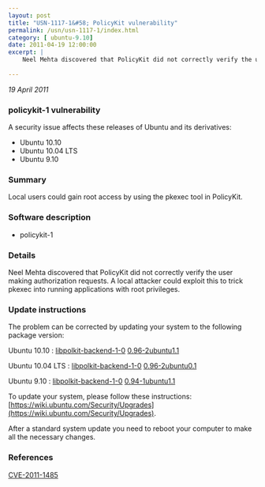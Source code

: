 ```yaml
---
layout: post
title: "USN-1117-1&#58; PolicyKit vulnerability"
permalink: /usn/usn-1117-1/index.html
category: [ ubuntu-9.10]
date: 2011-04-19 12:00:00
excerpt: |
    Neel Mehta discovered that PolicyKit did not correctly verify the user making authorization requests. A local attacker could exploit this to trick pkexec into running applications with root privileges. 
    
--- 
```

 
 

*19 April 2011*

### policykit-1 vulnerability

A security issue affects these releases of Ubuntu and its derivatives:

* Ubuntu 10.10
* Ubuntu 10.04 LTS
* Ubuntu 9.10

### Summary

Local users could gain root access by using the pkexec tool in PolicyKit. 

### Software description

* policykit-1 

### Details

Neel Mehta discovered that PolicyKit did not correctly verify the user making authorization requests. A local attacker could exploit this to trick pkexec into running applications with root privileges. 

### Update instructions

The problem can be corrected by updating your system to the following package version:

Ubuntu 10.10
 : [libpolkit-backend-1-0](https://launchpad.net/ubuntu/+source/policykit-1) <span> [0.96-2ubuntu1.1](https://launchpad.net/ubuntu/+source/policykit-1/0.96-2ubuntu1.1) </span> 

Ubuntu 10.04 LTS
 : [libpolkit-backend-1-0](https://launchpad.net/ubuntu/+source/policykit-1) <span> [0.96-2ubuntu0.1](https://launchpad.net/ubuntu/+source/policykit-1/0.96-2ubuntu0.1) </span> 

Ubuntu 9.10
 : [libpolkit-backend-1-0](https://launchpad.net/ubuntu/+source/policykit-1) <span> [0.94-1ubuntu1.1](https://launchpad.net/ubuntu/+source/policykit-1/0.94-1ubuntu1.1) </span> 

To update your system, please follow these instructions: [https://wiki.ubuntu.com/Security/Upgrades](https://wiki.ubuntu.com/Security/Upgrades).

After a standard system update you need to reboot your computer to make all the necessary changes. 

### References

 
 [CVE-2011-1485](http://people.ubuntu.com/~ubuntu-security/cve/CVE-2011-1485)
 

